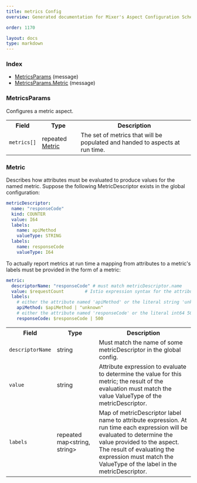 ```yaml
---
title: metrics Config
overview: Generated documentation for Mixer's Aspect Configuration Schema

order: 1170

layout: docs
type: markdown
---
```



<a name="rpcAspect.configIndex"></a>
### Index

* [MetricsParams](#aspect.config.MetricsParams)
(message)
* [MetricsParams.Metric](#aspect.config.MetricsParams.Metric)
(message)

<a name="aspect.config.MetricsParams"></a>
### MetricsParams
Configures a metric aspect.

<table>
 <tr>
  <th>Field</th>
  <th>Type</th>
  <th>Description</th>
 </tr>
<a name="aspect.config.MetricsParams.metrics"></a>
 <tr>
  <td><code>metrics[]</code></td>
  <td>repeated <a href="#aspect.config.MetricsParams.Metric">Metric</a></td>
  <td>The set of metrics that will be populated and handed to aspects at run time.</td>
 </tr>
</table>

<a name="aspect.config.MetricsParams.Metric"></a>
### Metric
Describes how attributes must be evaluated to produce values for the named metric. Suppose the following
MetricDescriptor exists in the global configuration:

```yaml
metricDescriptor:
  name: "responseCode"
  kind: COUNTER
  value: I64
  labels:
    name: apiMethod
    valueType: STRING
  labels:
    name: responseCode
    valueType: I64
```

To actually report metrics at run time a mapping from attributes to a metric's labels must be provided in
the form of a metric:

```yaml
metric:
  descriptorName: "responseCode" # must match metricDescriptor.name
  value: $requestCount        # Istio expression syntax for the attribute named "requestCount"
  labels:
    # either the attribute named 'apiMethod' or the literal string 'unknown'; must eval to a string
    apiMethod: $apiMethod | "unknown"
    # either the attribute named 'responseCode' or the literal int64 500; must eval to an int64
    responseCode: $responseCode | 500
```

<table>
 <tr>
  <th>Field</th>
  <th>Type</th>
  <th>Description</th>
 </tr>
<a name="aspect.config.MetricsParams.Metric.descriptorName"></a>
 <tr>
  <td><code>descriptorName</code></td>
  <td>string</td>
  <td>Must match the name of some metricDescriptor in the global config.</td>
 </tr>
<a name="aspect.config.MetricsParams.Metric.value"></a>
 <tr>
  <td><code>value</code></td>
  <td>string</td>
  <td>Attribute expression to evaluate to determine the value for this metric; the result of the evaluation must match the value ValueType of the metricDescriptor.</td>
 </tr>
<a name="aspect.config.MetricsParams.Metric.labels"></a>
 <tr>
  <td><code>labels</code></td>
  <td>repeated map&lt;string, string&gt;</td>
  <td>Map of metricDescriptor label name to attribute expression. At run time each expression will be evaluated to determine the value provided to the aspect. The result of evaluating the expression must match the ValueType of the label in the metricDescriptor.</td>
 </tr>
</table>
